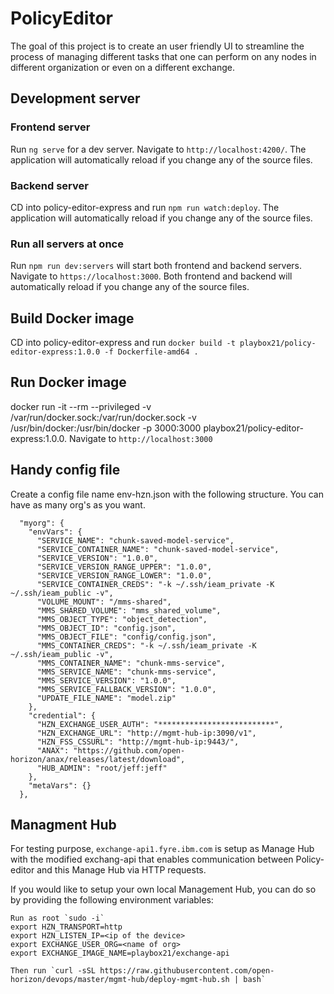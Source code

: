 # PolicyEditor

The goal of this project is to create an user friendly UI to streamline the process of managing different tasks that one can perform on any nodes in different organization or even on a different exchange.

## Development server
### Frontend server
Run `ng serve` for a dev server. Navigate to `http://localhost:4200/`. The application will automatically reload if you change any of the source files.

### Backend server
CD into policy-editor-express and run `npm run watch:deploy`.  The application will automatically reload if you change any of the source files.

### Run all servers at once
Run `npm run dev:servers` will start both frontend and backend servers.  Navigate to `https://localhost:3000`.  Both frontend and backend  will automatically reload if you change any of the source files. 

## Build Docker image
CD into policy-editor-express and run 
`docker build -t playbox21/policy-editor-express:1.0.0 -f Dockerfile-amd64 .`

## Run Docker image
docker run -it --rm --privileged -v /var/run/docker.sock:/var/run/docker.sock -v /usr/bin/docker:/usr/bin/docker -p 3000:3000 playbox21/policy-editor-express:1.0.0.  Navigate to `http://localhost:3000`

## Handy config file
Create a config file name env-hzn.json with the following structure.  You can have as many org's as you want.
```
  "myorg": {
    "envVars": {
      "SERVICE_NAME": "chunk-saved-model-service",
      "SERVICE_CONTAINER_NAME": "chunk-saved-model-service",
      "SERVICE_VERSION": "1.0.0",
      "SERVICE_VERSION_RANGE_UPPER": "1.0.0",
      "SERVICE_VERSION_RANGE_LOWER": "1.0.0",
      "SERVICE_CONTAINER_CREDS": "-k ~/.ssh/ieam_private -K ~/.ssh/ieam_public -v",
      "VOLUME_MOUNT": "/mms-shared",
      "MMS_SHARED_VOLUME": "mms_shared_volume",
      "MMS_OBJECT_TYPE": "object_detection",
      "MMS_OBJECT_ID": "config.json",
      "MMS_OBJECT_FILE": "config/config.json",
      "MMS_CONTAINER_CREDS": "-k ~/.ssh/ieam_private -K ~/.ssh/ieam_public -v",
      "MMS_CONTAINER_NAME": "chunk-mms-service",
      "MMS_SERVICE_NAME": "chunk-mms-service",
      "MMS_SERVICE_VERSION": "1.0.0",
      "MMS_SERVICE_FALLBACK_VERSION": "1.0.0",
      "UPDATE_FILE_NAME": "model.zip"
    },
    "credential": {
      "HZN_EXCHANGE_USER_AUTH": "**************************",
      "HZN_EXCHANGE_URL": "http://mgmt-hub-ip:3090/v1",
      "HZN_FSS_CSSURL": "http://mgmt-hub-ip:9443/",
      "ANAX": "https://github.com/open-horizon/anax/releases/latest/download",
      "HUB_ADMIN": "root/jeff:jeff"
    },
    "metaVars": {}
  },
```

## Managment Hub
For testing purpose, `exchange-api1.fyre.ibm.com` is setup as Manage Hub with the modified exchang-api that enables communication between Policy-editor and this Manage Hub via HTTP requests.

If you would like to setup your own local Management Hub, you can do so by providing the following environment variables:
```
Run as root `sudo -i` 
export HZN_TRANSPORT=http
export HZN_LISTEN_IP=<ip of the device>
export EXCHANGE_USER_ORG=<name of org>
export EXCHANGE_IMAGE_NAME=playbox21/exchange-api

Then run `curl -sSL https://raw.githubusercontent.com/open-horizon/devops/master/mgmt-hub/deploy-mgmt-hub.sh | bash`
```
